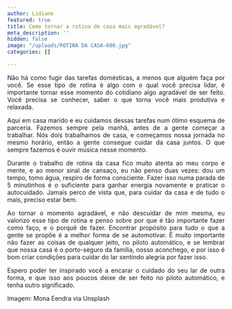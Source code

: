 ```yaml
---
author: Lidiane
featured: true
title: Como tornar a rotina de casa mais agradável?
meta_description: ''
hidden: false
image: "/uploads/ROTINA DA CASA-600.jpg"
categories: []

---
```

<p align="justify">Não há como fugir das tarefas domésticas, a menos que alguém faça por você. Se esse tipo de rotina é algo com o qual você precisa lidar, é importante tornar esse momento do cotidiano algo agradável de ser feito. Você precisa se conhecer, saber o que torna você mais produtiva e relaxada.

<p align="justify">Aqui em casa marido e eu cuidamos dessas tarefas num ótimo esquema de parceria. Fazemos sempre pela manhã, antes de a gente começar a trabalhar. Nós dois trabalhamos de casa, e começamos nossa jornada no mesmo horário, então a gente consegue cuidar da casa juntos. O que sempre fazemos é ouvir música nesse momento. 

<p align="justify">Durante o trabalho de rotina da casa fico muito atenta ao meu corpo e mente, e ao menor sinal de cansaço, eu não penso duas vezes: dou um tempo, tomo água, respiro de forma consciente. Fazer isso numa parada de 5 minutinhos é o suficiente para ganhar energia novamente e praticar o autocuidado. Jamais perco de vista que, para cuidar da casa e de tudo o mais, preciso estar bem.

<p align="justify">Ao tornar o momento agradável, e não descuidar de mim mesma, eu valorizo esse tipo de rotina e penso sobre por que é tão importante fazer como faço, e o porquê de fazer. Encontrar propósito para tudo o que a gente se propõe é a melhor forma de se automotivar. É muito importante não fazer as coisas de qualquer jeito, no piloto automático, e se lembrar que nossa casa é o porto-seguro da família, nosso aconchego, e por isso é bom criar condições para cuidar do lar sentindo alegria por fazer isso.

<p align="justify">Espero poder ter inspirado você a encarar o cuidado do seu lar de outra forma, e que isso aos poucos deixe de ser feito no piloto automático, e tenha outro significado.

<p align="justify">Imagem: Mona Eendra via Unsplash